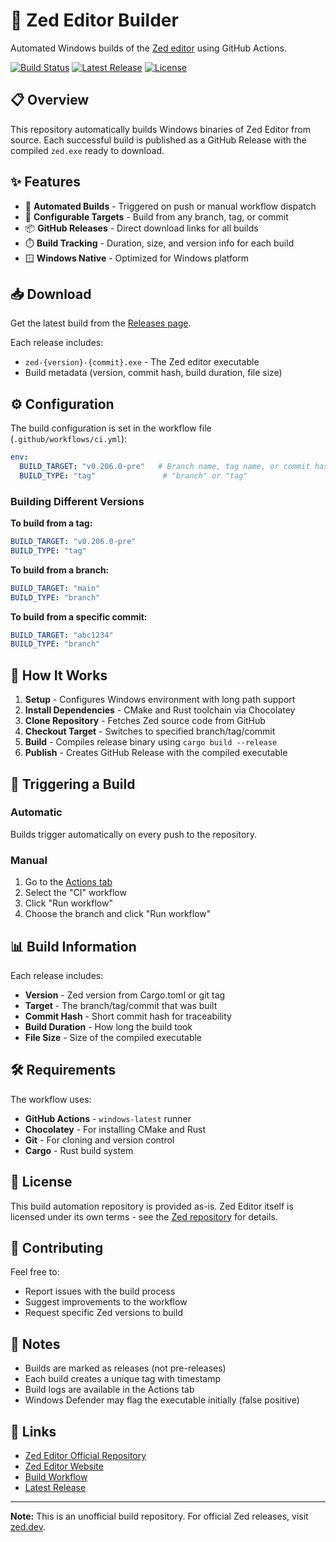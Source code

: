# 🚀 Zed Editor Builder

Automated Windows builds of the [Zed editor](https://github.com/zed-industries/zed) using GitHub Actions.

[![Build Status](https://github.com/0xLordGoku/zed-windows-build/actions/workflows/main.yml/badge.svg)](https://github.com/0xLordGoku/zed-windows-build/actions/workflows/main.yml)
[![Latest Release](https://img.shields.io/github/v/release/0xLordGoku/zed-windows-build?label=latest%20build)](https://github.com/0xLordGoku/zed-windows-build/releases/latest)
[![License](https://img.shields.io/badge/license-MIT-blue.svg)](LICENSE)

## 📋 Overview

This repository automatically builds Windows binaries of Zed Editor from source. Each successful build is published as a GitHub Release with the compiled `zed.exe` ready to download.

## ✨ Features

- 🔄 **Automated Builds** - Triggered on push or manual workflow dispatch
- 🎯 **Configurable Targets** - Build from any branch, tag, or commit
- 📦 **GitHub Releases** - Direct download links for all builds
- ⏱️ **Build Tracking** - Duration, size, and version info for each build
- 🪟 **Windows Native** - Optimized for Windows platform

## 📥 Download

Get the latest build from the [Releases page](https://github.com/0xLordGoku/zed-windows-build/releases/latest).

Each release includes:
- `zed-{version}-{commit}.exe` - The Zed editor executable
- Build metadata (version, commit hash, build duration, file size)

## ⚙️ Configuration

The build configuration is set in the workflow file (`.github/workflows/ci.yml`):

```yaml
env:
  BUILD_TARGET: "v0.206.0-pre"   # Branch name, tag name, or commit hash
  BUILD_TYPE: "tag"               # "branch" or "tag"
```

### Building Different Versions

**To build from a tag:**
```yaml
BUILD_TARGET: "v0.206.0-pre"
BUILD_TYPE: "tag"
```

**To build from a branch:**
```yaml
BUILD_TARGET: "main"
BUILD_TYPE: "branch"
```

**To build from a specific commit:**
```yaml
BUILD_TARGET: "abc1234"
BUILD_TYPE: "branch"
```

## 🔧 How It Works

1. **Setup** - Configures Windows environment with long path support
2. **Install Dependencies** - CMake and Rust toolchain via Chocolatey
3. **Clone Repository** - Fetches Zed source code from GitHub
4. **Checkout Target** - Switches to specified branch/tag/commit
5. **Build** - Compiles release binary using `cargo build --release`
6. **Publish** - Creates GitHub Release with the compiled executable

## 🚀 Triggering a Build

### Automatic
Builds trigger automatically on every push to the repository.

### Manual
1. Go to the [Actions tab](https://github.com/0xLordGoku/zed-windows-build/actions)
2. Select the "CI" workflow
3. Click "Run workflow"
4. Choose the branch and click "Run workflow"

## 📊 Build Information

Each release includes:
- **Version** - Zed version from Cargo.toml or git tag
- **Target** - The branch/tag/commit that was built
- **Commit Hash** - Short commit hash for traceability
- **Build Duration** - How long the build took
- **File Size** - Size of the compiled executable

## 🛠️ Requirements

The workflow uses:
- **GitHub Actions** - `windows-latest` runner
- **Chocolatey** - For installing CMake and Rust
- **Git** - For cloning and version control
- **Cargo** - Rust build system

## 📝 License

This build automation repository is provided as-is. Zed Editor itself is licensed under its own terms - see the [Zed repository](https://github.com/zed-industries/zed) for details.

## 🤝 Contributing

Feel free to:
- Report issues with the build process
- Suggest improvements to the workflow
- Request specific Zed versions to build

## 📌 Notes

- Builds are marked as releases (not pre-releases)
- Each build creates a unique tag with timestamp
- Build logs are available in the Actions tab
- Windows Defender may flag the executable initially (false positive)

## 🔗 Links

- [Zed Editor Official Repository](https://github.com/zed-industries/zed)
- [Zed Editor Website](https://zed.dev)
- [Build Workflow](.github/workflows/ci.yml)
- [Latest Release](https://github.com/0xLordGoku/zed-windows-build/releases/latest)

---

**Note:** This is an unofficial build repository. For official Zed releases, visit [zed.dev](https://zed.dev).

